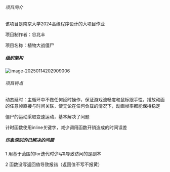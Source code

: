 ###### 项目简介

该项目是南京大学2024高级程序设计的大项目作业

项目制作者：谷兆丰

项目名称：植物大战僵尸



##### 组织架构

![image-20250114202909006](C:\Users\wuyaoyao\AppData\Roaming\Typora\typora-user-images\image-20250114202909006.png)





###### 项目特点

动态延时：主循环中不做任何延时操作，保证游戏流畅度和鼠标跟手性，播放动画的任意帧直接与时间关联，使无论在任何负载的情况下，动画帧率都能保持稳定

僵尸的运动采取变速运动，基本解决了问题

计时函数使用inline关键字，减少调用函数开销造成的时间误差



##### 印象深刻的已解决的问题

1 用基于范围的for迭代时少写&导致访问的是副本

2 函数没写返回值导致报错（返回值不写不报黄）
